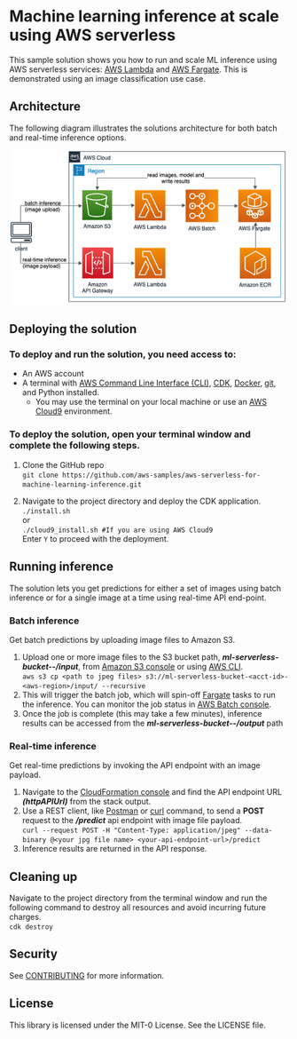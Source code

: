 # Machine learning inference at scale using AWS serverless

This sample solution shows you how to run and scale ML inference using AWS serverless services: [AWS Lambda](https://aws.amazon.com/lambda/) and [AWS Fargate](https://aws.amazon.com/fargate/). This is demonstrated using an image classification use case.

## Architecture

The following diagram illustrates the solutions architecture for both batch and real-time inference options. 

![architecture](architecture.png)

## Deploying the solution

### To deploy and run the solution, you need access to:
- An AWS account
- A terminal with [AWS Command Line Interface (CLI)](https://docs.aws.amazon.com/cli/latest/userguide/cli-chap-welcome.html), [CDK](https://docs.aws.amazon.com/cdk/latest/guide/getting_started.html#getting_started_install), [Docker](https://www.docker.com/), [git](https://git-scm.com/), and Python installed.
  - You may use the terminal on your local machine or use an [AWS Cloud9](https://aws.amazon.com/cloud9/) environment.

### To deploy the solution, open your terminal window and complete the following steps.

1. Clone the GitHub repo <br />
   `git clone https://github.com/aws-samples/aws-serverless-for-machine-learning-inference.git`

2. Navigate to the project directory and deploy the CDK application. <br />
   `./install.sh`
   <br /> or <br />
   `./cloud9_install.sh #If you are using AWS Cloud9` <br />
   Enter `Y` to proceed with the deployment.

## Running inference

The solution lets you get predictions for either a set of images using batch inference or for a single image at a time using real-time API end-point.

### Batch inference

Get batch predictions by uploading image files to Amazon S3.

1. Upload one or more image files to the S3 bucket path, **_ml-serverless-bucket-<acct-id>-<aws-region>/input_**, from [Amazon S3 console](https://console.aws.amazon.com/s3/home) or using [AWS CLI](https://docs.aws.amazon.com/cli/latest/userguide/cli-chap-welcome.html).<br />
   `aws s3 cp <path to jpeg files> s3://ml-serverless-bucket-<acct-id>-<aws-region>/input/ --recursive`
2. This will trigger the batch job, which will spin-off [Fargate](https://aws.amazon.com/fargate/) tasks to run the inference. You can monitor the job status in [AWS Batch console](https://console.aws.amazon.com/batch/home).
3. Once the job is complete (this may take a few minutes), inference results can be accessed from the **_ml-serverless-bucket-<acct-id>-<aws-region>/output_** path

### Real-time inference

Get real-time predictions by invoking the API endpoint with an image payload.

1. Navigate to the [CloudFormation console](https://console.aws.amazon.com/cloudformation/home) and find the API endpoint URL **_(httpAPIUrl)_** from the stack output.
2. Use a REST client, like [Postman](https://www.postman.com/) or [curl](https://curl.se/) command, to send a **POST** request to the **_/predict_** api endpoint with image file payload.<br />
   `curl --request POST -H "Content-Type: application/jpeg" --data-binary @<your jpg file name> <your-api-endpoint-url>/predict`
3. Inference results are returned in the API response.

## Cleaning up

Navigate to the project directory from the terminal window and run the following command to destroy all resources and avoid incurring future charges.<br />
`cdk destroy`

## Security

See [CONTRIBUTING](CONTRIBUTING.md#security-issue-notifications) for more information.

## License

This library is licensed under the MIT-0 License. See the LICENSE file.
